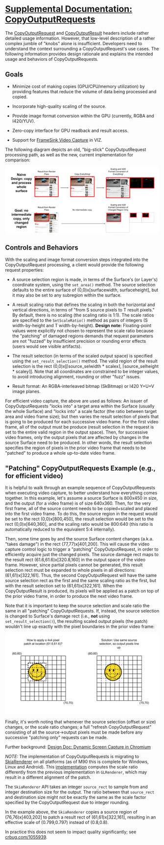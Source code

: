 
# [Supplemental Documentation: CopyOutputRequests](https://chromium.googlesource.com/chromium/src.git/+/refs/heads/main/components/viz/common/frame_sinks/README.md)

The [CopyOutputRequest](./copy_output_request.h) and
[CopyOutputResult](./copy_output_result.h) headers include rather detailed usage
information. However, that low-level description of a rather complex jumble of
"knobs" alone is insufficient. Developers need to understand the context
surrounding a CopyOutputRequest's use cases. The following information provides
design rationale and explains the intended usage and behaviors of
CopyOutputRequests.

## Goals

 * Minimize cost of making copies (GPU/CPU/memory utilization) by providing
   features that reduce the volume of data being processed and copied.

 * Incorporate high-quality scaling of the source.

 * Provide image format conversion within the GPU (currently, RGBA and
   I420/YUV).

 * Zero-copy interface for GPU readback and result access.

 * Support for [FrameSink Video
   Capture](../../service/frame_sinks/video_capture/) in VIZ.

The following diagram depicts an old, "big-stick" CopyOutputRequest processing
path, as well as the new, current implementation for comparison:

![conceptual diagram](conceptual_diagram.png)

## Controls and Behaviors

With the scaling and image format conversion steps integrated into the
CopyOutputRequest processing, a client would provide the following request
properties:

 * A source selection region is made, in terms of the Surface's (or Layer's)
   coordinate system, using the `set_area()` method. The source selection
   defaults to the entire surface of (0,0)x[surfacewidth, surfaceheight], but
   it may also be set to any subregion within the surface.

 * A result scaling ratio that defines the scaling in both the horizontal and
   vertical directions, in terms of "from S source pixels to T result pixels."
   By default, there is no scaling (the scaling ratio is 1:1). The scale ratios
   are specified to the `SetScaleRatio()` method as pairs of integers (S
   width-by-height and T width-by-height). **Design note:** Floating-point
   values were explicitly not chosen to represent the scale ratio because the
   "patching" of damaged regions demands that request parameters are not
   "fuzzed" by insufficient precision or rounding error effects (users would see
   visible artifacts).

 * The result selection (in terms of the scaled output space) is specified using
   the `set_result_selection()` method. The valid region of the result selection
   is the rect (0,0)x[⌈source_selwidth * scalex⌉, ⌈source_selheight * scaley⌉].
   Note that all coordinates are constrained to be integer values, to avoid
   introducing alignment, rounding or other "fuzz" issues.

 * Result format: An RGBA-interleaved bitmap (SkBitmap) or I420 Y+U+V image
   planes.

For efficient video capture, the above are used as follows: An issuer of
CopyOutputRequests "locks into" a target area within the Surface (usually the
whole Surface) and "locks into" a scale factor (the ratio between target area
and video frame size); but then varies the result selection of pixels that is
going to be produced for each successive video frame. For the first video frame,
all of the output must be produce (result selection in the request is set to the
entire valid region in the output space). Then, for successive video frames,
only the output pixels that are affected by changes in the source Surface need
to be produced. In other words, the result selection specifies the region of
pixels in the prior video frame that needs to be "patched" to produce a whole
up-to-date video frame.

## "Patching" CopyOutputRequests Example (e.g., for efficient video)

It is helpful to walk through an example sequence of CopyOutputRequests when
executing video capture, to better understand how everything comes together. In
this example, let's assume a source Surface is 800x450 in size, and the output
(for a video frame) is of size 640x360. Then, for the very first frame, all of
the source content needs to be copied+scaled and placed into the first video
frame. To do this, the source region in the request would be set to the rect
(0,0)x[800,450], the result selection would be set to the rect (0,0)x[640,360],
and the scaling ratio would be 800:640 (this ratio is automatically reduced to
the equivalent 5:4 internally).

Then, some time goes by and the source Surface content changes (a.k.a. "takes
damage") in the rect (77,77)x[401,200]. This will cause the video capture
control logic to trigger a "patching" CopyOutputRequest, in order to efficiently
acquire just the changed pixels. The source damage rect maps to the result rect
(61.6,61.6)x[320.8,160] in the output space of the video frame. However, since
partial pixels cannot be generated, this result selection rect must be expanded
to whole pixels in all directions: (61,61)x[322,161]. Thus, the second
CopyOutputRequest will have the same source selection rect as the first and the
same scaling ratio as the first, but with the result selection set to
(61,61)x[322,161]. When the CopyOutputResult is produced, its pixels will be
applied as a patch on top of the prior video frame, in order to produce the next
video frame.

Note that it is important to keep the source selection and scale ratio the same
in all "patching" CopyOutputRequests. If, instead, the source selection is
changed to Surface's damage rect (i.e., **not** using `set_result_selection()`),
the resulting scaled output pixels (the patch) wouldn't line up exactly with the
pixel boundaries in the prior video frame:

![Patching Source Changes into a Video Frame](patching_region.png)

Finally, it's worth noting that whenever the source selection (offset or size)
changes, or the scale ratio changes; a full "refresh CopyOutputRequest"
consisting of all the source→output pixels must be made before any successive
"patching only" requests can be made.

Further background: [Design Doc: Dynamic Screen Capture in Chromium](https://docs.google.com/document/d/1YNYaP22fepgP_MXrFXytbo0LOyx29mdCKAsQ2TZAckg/edit?usp=sharing)

*NOTE:* The implementation of CopyOutputRequests is migrating to
[SkiaRenderer](../../service/display/skia_renderer.h) on all platforms (as of
M90 this is complete for Windows, Linux and Android).  This
[implementation](../../service/display_embedder/skia_output_surface_impl_on_gpu.cc)
computes the scale ratio differently from the previous implementation in
`GLRenderer`, which may result in a different alignment of the patch.

The `SkiaRenderer` API takes an integer `source_rect` to sample from and integer
destination size for the output. The ratio between that `source_rect` and
destination size might not be exactly the same as the scale factor specified by
the CopyOutputRequest due to integer rounding.

In the example above, the `SkiaRenderer` copies a source region of
(76,76)x[403,202] to patch a result rect of (61,61)x[322,161], resulting in an
effective scale of (0.799,0.797) instead of (0.8,0.8).

In practice this does not seem to impact quality significantly; see 
[crbug.com/1055939](https://crbug.com/1055939).
